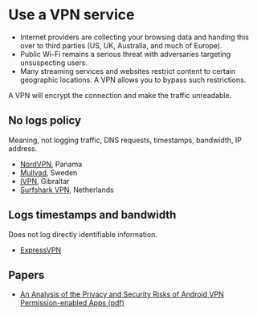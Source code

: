 # Use a VPN service

* Internet providers are collecting your browsing data and handing this over to third parties (US, UK, Australia, and much of Europe). 
* Public Wi-Fi remains a serious threat with adversaries targeting unsuspecting users.
* Many streaming services and websites restrict content to certain geographic locations. A VPN allows you to bypass such restrictions.

A VPN will encrypt the connection and make the traffic unreadable.

## No logs policy

Meaning, not logging traffic, DNS requests, timestamps, bandwidth, IP address.

* [NordVPN](https://nordvpn.com), Panama
* [Mullvad](https://mullvad.net/), Sweden
* [IVPN](https://www.ivpn.net/), Gibraltar
* [Surfshark VPN](https://surfshark.com/), Netherlands

## Logs timestamps and bandwidth

Does not log directly identifiable information.

* [ExpressVPN](https://www.expressvpn.com) 

## Papers

* [An Analysis of the Privacy and Security Risks of Android VPN Permission-enabled Apps (pdf)](https://cdn-resprivacy.pressidium.com/wp-content/uploads/2021/03/Security-risks-of-Android-VPN-apps.pdf)